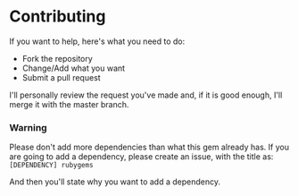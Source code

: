 # Contributing

If you want to help, here's what you need to do:

* Fork the repository
* Change/Add what you want
* Submit a pull request 

I'll personally review the request you've made and, if it is good enough, I'll merge it with the master branch.


### Warning

Please don't add more dependencies than what this gem already has. If you are going to add a dependency, please create an issue, with the title as:
`[DEPENDENCY] rubygems`

And then you'll state why you want to add a dependency.

